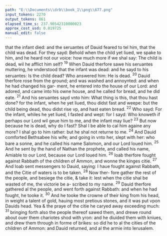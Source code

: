 ```yaml
---
path: "E:\\Documents\\drb\\book_1\\png\\677.png"
input_tokens: 2270
output_tokens: 861
elapsed_time_s: 237.90542310000023
approx_cost_usd: 0.019725
manual_edit: false
---
```

that the infant died: and the seruantes of Dauid feared to tel
him, that the child was dead. For they sayd: Behold when
the child yet liued, we spake to him, and he heard not our
voice: how much more if we shal say: The child is dead, wil
he afflict him self? <sup>19</sup> When Dauid therfore sawe his seruantes
muttering, he vnderstood that the infant was dead: and he
sayd to his seruantes: Is the child dead? Who answered him:
He is dead. <sup>20</sup> Dauid therfore rose from the ground; and was
washed and annoynted: and when he had changed his gar-
ment, he entered into the house of our Lord: and adored, and
came into his owne house, and he called for bread, and he did
eate. <sup>21</sup> And his seruantes sayd vnto him: What thing is this,
that thou hast done? for the infant, when he yet liued, thou
didst fast and weepe: but the child being dead, thou didst rise
vp, and hast eaten bread. <sup>22</sup> Who sayd: For the infant, whiles
he yet liued, I fasted and wept: for I sayd: Who knoweth if
perhaps our Lord wil geue him to me, and the infant may
liue? <sup>23</sup> But now because he is dead, why do I fast? Shal I be
able to cal him againe any more? I shal go to him rather: but
he shal not returne to me. <sup>24</sup> And Dauid comforted Bethsabee
his wife; and going in vnto her, slept with her: who bare a
sonne, and he called his name Salomon, and our Lord loued
him. <sup>25</sup> And he sent by the hand of Nathan the prophete,
and called his name, Amiable to our Lord, because our Lord
loued him. <sup>26</sup> Ioab therfore fought against Rabbath of the
children of Ammon, and wonne the kinges citie. <sup>27</sup> And
Ioab sent messengers to Dauid, saying: I haue fought against
Rabbath, and the Citie of waters is to be taken. <sup>28</sup> Now ther-
fore gather the rest of the people, and besiege the citie, & take
it: lest when the citie shal be wasted of me, the victorie be a-
scribed to my name. <sup>29</sup> Dauid therfore gathered al the people,
and went forth against Rabbath: and when he had fought, he
tooke it. <sup>30</sup> And he tooke the crowne of their king from his
head, in weight a talent of gold, hauing most pretious stones,
and it was put vpon Dauids head. Yea & the praye of the citie
he caryed away exceeding much: <sup>31</sup> bringing forth also the
people thereof sawed them, and drewe round about ouer them
chariotes shod with yron: and he diuided them with kniues,
and drew them through in forme of brikes: so did he to al
the cities of the children of Ammon: and Dauid returned,
and al the armie into Ierusalem.

[^1]: OF KINGES.

[^2]: Dauid.

[^3]: 657